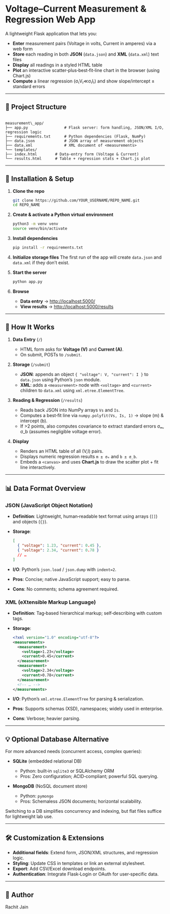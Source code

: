 # Voltage–Current Measurement & Regression Web App

A lightweight Flask application that lets you:

- **Enter** measurement pairs (Voltage in volts, Current in amperes) via a web form  
- **Store** each reading in both **JSON** (`data.json`) and **XML** (`data.xml`) text files  
- **Display** all readings in a styled HTML table  
- **Plot** an interactive scatter‐plus‐best‐fit‐line chart in the browser (using Chart.js)  
- **Compute** a linear regression (σ₍V₎≪σ₍I₎) and show slope/intercept ± standard errors  

---

## 📁 Project Structure

```

measurement\_app/
├── app.py                # Flask server: form handling, JSON/XML I/O, regression logic
├── requirements.txt      # Python dependencies (Flask, NumPy)
├── data.json             # JSON array of measurement objects
├── data.xml              # XML document of <measurements>
└── templates/
├── index.html        # Data‐entry form (Voltage & Current)
└── results.html      # Table + regression stats + Chart.js plot

````

---

## 🚀 Installation & Setup

1. **Clone the repo**  
   ```bash
   git clone https://github.com/YOUR_USERNAME/REPO_NAME.git
   cd REPO_NAME


2. **Create & activate a Python virtual environment**

   ```bash
   python3 -m venv venv
   source venv/bin/activate
   ```

3. **Install dependencies**

   ```bash
   pip install -r requirements.txt
   ```

4. **Initialize storage files**
   The first run of the app will create `data.json` and `data.xml` if they don’t exist.

5. **Start the server**

   ```bash
   python app.py
   ```

6. **Browse**

   * **Data entry** → [http://localhost:5000/](http://localhost:5000/)
   * **View results** → [http://localhost:5000/results](http://localhost:5000/results)

---

## 📝 How It Works

1. **Data Entry** (`/`)

   * HTML form asks for **Voltage (V)** and **Current (A)**.
   * On submit, POSTs to `/submit`.

2. **Storage** (`/submit`)

   * **JSON**: appends an object `{ "voltage": V, "current": I }` to `data.json` using Python’s `json` module.
   * **XML**: adds a `<measurement>` node with `<voltage>` and `<current>` children to `data.xml` using `xml.etree.ElementTree`.

3. **Reading & Regression** (`/results`)

   * Reads back JSON into NumPy arrays `Vs` and `Is`.
   * Computes a best‐fit line via `numpy.polyfit(Vs, Is, 1)` → slope (m) & intercept (b).
   * If >2 points, also computes covariance to extract standard errors σₘ, σ\_b (assumes negligible voltage error).

4. **Display**

   * Renders an HTML table of all (V,I) pairs.
   * Displays numeric regression results `m ± σₘ` and `b ± σ_b`.
   * Embeds a `<canvas>` and uses **Chart.js** to draw the scatter plot + fit line interactively.

---

## 📊 Data Format Overview

### JSON (JavaScript Object Notation)

* **Definition**: Lightweight, human‐readable text format using arrays (`[]`) and objects (`{}`).
* **Storage**:

  ```json
  [
    { "voltage": 1.23, "current": 0.45 },
    { "voltage": 2.34, "current": 0.78 }
    // …
  ]
  ```
* **I/O**: Python’s `json.load` / `json.dump` with `indent=2`.
* **Pros**: Concise; native JavaScript support; easy to parse.
* **Cons**: No comments; schema agreement required.

### XML (eXtensible Markup Language)

* **Definition**: Tag‐based hierarchical markup; self‐describing with custom tags.
* **Storage**:

  ```xml
  <?xml version="1.0" encoding="utf-8"?>
  <measurements>
    <measurement>
      <voltage>1.23</voltage>
      <current>0.45</current>
    </measurement>
    <measurement>
      <voltage>2.34</voltage>
      <current>0.78</current>
    </measurement>
    <!-- … -->
  </measurements>
  ```
* **I/O**: Python’s `xml.etree.ElementTree` for parsing & serialization.
* **Pros**: Supports schemas (XSD), namespaces; widely used in enterprise.
* **Cons**: Verbose; heavier parsing.

---

## 💡 Optional Database Alternative

For more advanced needs (concurrent access, complex queries):

* **SQLite** (embedded relational DB)

  * Python: built‐in `sqlite3` or SQLAlchemy ORM
  * Pros: Zero configuration; ACID‐compliant; powerful SQL querying.

* **MongoDB** (NoSQL document store)

  * Python: `pymongo`
  * Pros: Schemaless JSON documents; horizontal scalability.

Switching to a DB simplifies concurrency and indexing, but flat files suffice for lightweight lab use.

---

## 🛠 Customization & Extensions

* **Additional fields**: Extend form, JSON/XML structures, and regression logic.
* **Styling**: Update CSS in templates or link an external stylesheet.
* **Export**: Add CSV/Excel download endpoints.
* **Authentication**: Integrate Flask‐Login or OAuth for user‐specific data.

---

## 👤 Author

Rachit Jain

